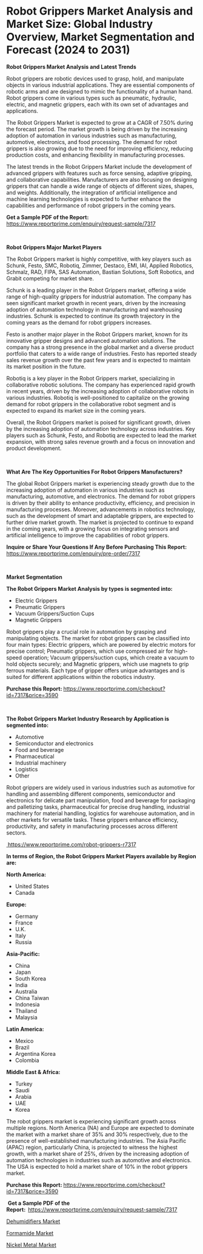 <p><h1>Robot Grippers Market Analysis and Market Size: Global Industry Overview, Market Segmentation and Forecast (2024 to 2031)</h1></p><p><strong>Robot Grippers Market Analysis and Latest Trends</strong></p>
<p><p>Robot grippers are robotic devices used to grasp, hold, and manipulate objects in various industrial applications. They are essential components of robotic arms and are designed to mimic the functionality of a human hand. Robot grippers come in various types such as pneumatic, hydraulic, electric, and magnetic grippers, each with its own set of advantages and applications.</p><p>The Robot Grippers Market is expected to grow at a CAGR of 7.50% during the forecast period. The market growth is being driven by the increasing adoption of automation in various industries such as manufacturing, automotive, electronics, and food processing. The demand for robot grippers is also growing due to the need for improving efficiency, reducing production costs, and enhancing flexibility in manufacturing processes.</p><p>The latest trends in the Robot Grippers Market include the development of advanced grippers with features such as force sensing, adaptive gripping, and collaborative capabilities. Manufacturers are also focusing on designing grippers that can handle a wide range of objects of different sizes, shapes, and weights. Additionally, the integration of artificial intelligence and machine learning technologies is expected to further enhance the capabilities and performance of robot grippers in the coming years.</p></p>
<p><strong>Get a Sample PDF of the Report:&nbsp;</strong> <a href="https://www.reportprime.com/enquiry/request-sample/7317">https://www.reportprime.com/enquiry/request-sample/7317</a></p>
<p>&nbsp;</p>
<p><strong>Robot Grippers Major Market Players</strong></p>
<p><p>The Robot Grippers market is highly competitive, with key players such as Schunk, Festo, SMC, Robotiq, Zimmer, Destaco, EMI, IAI, Applied Robotics, Schmalz, RAD, FIPA, SAS Automation, Bastian Solutions, Soft Robotics, and Grabit competing for market share.</p><p>Schunk is a leading player in the Robot Grippers market, offering a wide range of high-quality grippers for industrial automation. The company has seen significant market growth in recent years, driven by the increasing adoption of automation technology in manufacturing and warehousing industries. Schunk is expected to continue its growth trajectory in the coming years as the demand for robot grippers increases.</p><p>Festo is another major player in the Robot Grippers market, known for its innovative gripper designs and advanced automation solutions. The company has a strong presence in the global market and a diverse product portfolio that caters to a wide range of industries. Festo has reported steady sales revenue growth over the past few years and is expected to maintain its market position in the future.</p><p>Robotiq is a key player in the Robot Grippers market, specializing in collaborative robotic solutions. The company has experienced rapid growth in recent years, driven by the increasing adoption of collaborative robots in various industries. Robotiq is well-positioned to capitalize on the growing demand for robot grippers in the collaborative robot segment and is expected to expand its market size in the coming years.</p><p>Overall, the Robot Grippers market is poised for significant growth, driven by the increasing adoption of automation technology across industries. Key players such as Schunk, Festo, and Robotiq are expected to lead the market expansion, with strong sales revenue growth and a focus on innovation and product development.</p></p>
<p>&nbsp;</p>
<p><strong>What Are The Key Opportunities For Robot Grippers Manufacturers?</strong></p>
<p><p>The global Robot Grippers market is experiencing steady growth due to the increasing adoption of automation in various industries such as manufacturing, automotive, and electronics. The demand for robot grippers is driven by their ability to enhance productivity, efficiency, and precision in manufacturing processes. Moreover, advancements in robotics technology, such as the development of smart and adaptable grippers, are expected to further drive market growth. The market is projected to continue to expand in the coming years, with a growing focus on integrating sensors and artificial intelligence to improve the capabilities of robot grippers.</p></p>
<p><strong>Inquire or Share Your Questions If Any Before Purchasing This Report:</strong> <a href="https://www.reportprime.com/enquiry/pre-order/7317">https://www.reportprime.com/enquiry/pre-order/7317</a></p>
<p>&nbsp;</p>
<p><strong>Market Segmentation</strong></p>
<p><strong>The Robot Grippers Market Analysis by types is segmented into:</strong></p>
<p><ul><li>Electric Grippers</li><li>Pneumatic Grippers</li><li>Vacuum Grippers/Suction Cups</li><li>Magnetic Grippers</li></ul></p>
<p><p>Robot grippers play a crucial role in automation by grasping and manipulating objects. The market for robot grippers can be classified into four main types: Electric grippers, which are powered by electric motors for precise control; Pneumatic grippers, which use compressed air for high-speed operation; Vacuum grippers/suction cups, which create a vacuum to hold objects securely; and Magnetic grippers, which use magnets to grip ferrous materials. Each type of gripper offers unique advantages and is suited for different applications within the robotics industry.</p></p>
<p><strong>Purchase this Report:&nbsp;</strong><a href="https://www.reportprime.com/checkout?id=7317&price=3590">https://www.reportprime.com/checkout?id=7317&price=3590</a></p>
<p>&nbsp;</p>
<p><strong>The Robot Grippers Market Industry Research by Application is segmented into:</strong></p>
<p><ul><li>Automotive</li><li>Semiconductor and electronics</li><li>Food and beverage</li><li>Pharmaceutical</li><li>Industrial machinery</li><li>Logistics</li><li>Other</li></ul></p>
<p><p>Robot grippers are widely used in various industries such as automotive for handling and assembling different components, semiconductor and electronics for delicate part manipulation, food and beverage for packaging and palletizing tasks, pharmaceutical for precise drug handling, industrial machinery for material handling, logistics for warehouse automation, and in other markets for versatile tasks. These grippers enhance efficiency, productivity, and safety in manufacturing processes across different sectors.</p></p>
<p><a href="https://www.reportprime.com/robot-grippers-r7317">&nbsp;https://www.reportprime.com/robot-grippers-r7317</a></p>
<p><strong>In terms of Region, the Robot Grippers Market Players available by Region are:</strong></p>
<p>
    <p> <strong> North America: </strong>
        <ul>
            <li>United States</li>
            <li>Canada</li>
        </ul>
        </p> 
    <p> <strong> Europe: </strong>
        <ul>
            <li>Germany</li>
            <li>France</li>
            <li>U.K.</li>
            <li>Italy</li>
            <li>Russia</li>
        </ul>
        </p> 
    <p> <strong> Asia-Pacific: </strong>
        <ul>
            <li>China</li>
            <li>Japan</li>
            <li>South Korea</li>
            <li>India</li>
            <li>Australia</li>
            <li>China Taiwan</li>
            <li>Indonesia</li>
            <li>Thailand</li>
            <li>Malaysia</li>
        </ul>
        </p> 
    <p> <strong> Latin America: </strong>
        <ul>
            <li>Mexico</li>
            <li>Brazil</li>
            <li>Argentina Korea</li>
            <li>Colombia</li>
        </ul>
        </p> 
    <p> <strong> Middle East & Africa: </strong>
        <ul>
            <li>Turkey</li>
            <li>Saudi</li>
            <li>Arabia</li>
            <li>UAE</li>
            <li>Korea</li>
        </ul>
    </p>
    </p>
<p><p>The robot grippers market is experiencing significant growth across multiple regions. North America (NA) and Europe are expected to dominate the market with a market share of 35% and 30% respectively, due to the presence of well-established manufacturing industries. The Asia Pacific (APAC) region, particularly China, is projected to witness the highest growth, with a market share of 25%, driven by the increasing adoption of automation technologies in industries such as automotive and electronics. The USA is expected to hold a market share of 10% in the robot grippers market.</p></p>
<p><strong>Purchase this Report: </strong><a href="https://www.reportprime.com/checkout?id=7317&price=3590">https://www.reportprime.com/checkout?id=7317&price=3590</a></p>
<p>&nbsp;<strong>Get a Sample PDF of the Report:&nbsp;&nbsp;</strong><a href="https://www.reportprime.com/enquiry/request-sample/7317">https://www.reportprime.com/enquiry/request-sample/7317</a></p>
<p><strong></strong></p>
<p><p><a href="https://github.com/Alonsoolds3wq1d81czn8rbol/Market-Research-Report-List-2/blob/main/dehumidifiers-market.md">Dehumidifiers Market</a></p><p><a href="https://www.linkedin.com/pulse/formamide-market-size-trends-growth-outlook-forecasted-period-zo7cc?trackingId=79cD6zbwNY52XtKG2LhVkw%3D%3D">Formamide Market</a></p><p><a href="https://www.linkedin.com/pulse/nickel-metal-market-research-report-provides-thorough-industry-u9ddc?trackingId=E9HIVnqb0oODatHdDhE4PA%3D%3D">Nickel Metal Market</a></p></p>